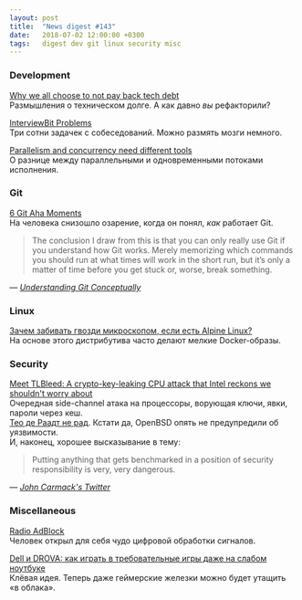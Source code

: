 ```yaml
---
layout: post
title:  "News digest #143"
date:   2018-07-02 12:00:00 +0300
tags:   digest dev git linux security misc
---
```


### Development

[Why we all choose to not pay back tech debt](https://uselessdevblog.wordpress.com/2018/06/24/why-we-all-choose-to-not-pay-back-tech-debt/)<br/>
Размышления о техническом долге. А как давно _вы_ рефакторили?

[InterviewBit Problems](https://www.interviewbit.com/all-problem-list)<br/>
Три сотни задачек с собеседований. Можно размять мозги немного.

[Parallelism and concurrency need different tools](http://yosefk.com/blog/parallelism-and-concurrency-need-different-tools.html)<br/>
О разнице между параллельными и одновременными потоками исполнения.

### Git

[6 Git Aha Moments](https://henrikwarne.com/2018/06/25/6-git-aha-moments/)<br/>
На человека снизошло озарение, когда он понял, _как_ работает Git.

> The conclusion I draw from this is that you can only really use Git if you
> understand how Git works. Merely memorizing which commands you should run
> at what times will work in the short run, but it’s only a matter of time
> before you get stuck or, worse, break something.

— [_Understanding Git Conceptually_](https://www.sbf5.com/~cduan/technical/git/)

### Linux

[Зачем забивать гвозди микроскопом, если есть Alpine Linux?](https://habr.com/company/digdes/blog/415279/)<br/>
На основе этого дистрибутива часто делают мелкие Docker-образы.

### Security

[Meet TLBleed: A crypto-key-leaking CPU attack that Intel reckons we shouldn't worry about](https://www.theregister.co.uk/2018/06/22/intel_tlbleed_key_data_leak/)<br/>
Очередная side-channel атака на процессоры, ворующая ключи, явки, пароли через кеш.<br/>
[Тео де Раадт не рад](https://www.itwire.com/security/83347-openbsd-chief-de-raadt-says-no-easy-fix-for-new-intel-cpu-bug.html). Кстати да, OpenBSD опять не предупредили об уязвимости.<br/>
И, наконец, хорошее высказывание в тему:

> Putting anything that gets benchmarked in a position of security responsibility is very, very dangerous.

— [_John Carmack's Twitter_](https://twitter.com/ID_AA_Carmack/status/395927588108918785)

### Miscellaneous

[Radio AdBlock](http://blog.rekawek.eu/2016/02/24/radio-adblock/)<br/>
Человек открыл для себя чудо цифровой обработки сигналов.

[Dell и DROVA: как играть в требовательные игры даже на слабом ноутбуке](https://habr.com/company/dell/blog/414901/)<br/>
Клёвая идея. Теперь даже геймерские железки можно будет утащить «в облака».
